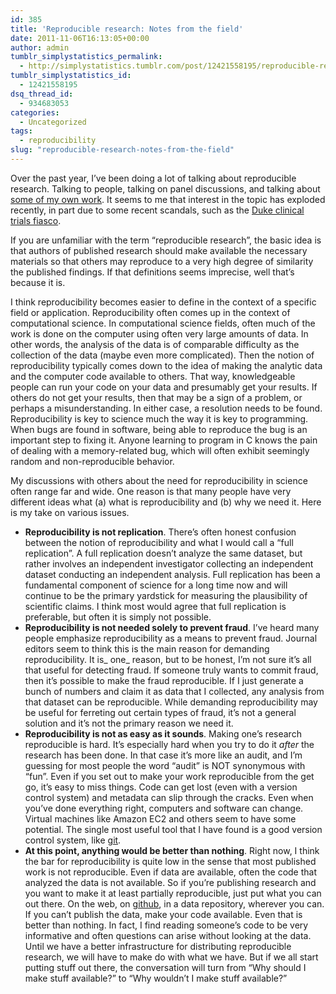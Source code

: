 ```yaml
---
id: 385
title: 'Reproducible research: Notes from the field'
date: 2011-11-06T16:13:05+00:00
author: admin
tumblr_simplystatistics_permalink:
  - http://simplystatistics.tumblr.com/post/12421558195/reproducible-research-notes-from-the-field
tumblr_simplystatistics_id:
  - 12421558195
dsq_thread_id:
  - 934683053
categories:
  - Uncategorized
tags:
  - reproducibility
slug: "reproducible-research-notes-from-the-field"
---
```

Over the past year, I&#8217;ve been doing a lot of talking about reproducible research. Talking to people, talking on panel discussions, and talking about <a href="http://simplystatistics.tumblr.com/post/12243614318/i-gave-a-talk-on-reproducible-research-back-in" target="_blank">some of my own work</a>. It seems to me that interest in the topic has exploded recently, in part due to some recent scandals, such as the <a href="http://simplystatistics.tumblr.com/post/10068195751/the-duke-saga" target="_blank">Duke clinical trials fiasco</a>.

If you are unfamiliar with the term &#8220;reproducible research&#8221;, the basic idea is that authors of published research should make available the necessary materials so that others may reproduce to a very high degree of similarity the published findings. If that definitions seems imprecise, well that&#8217;s because it is.

<!-- more -->I think reproducibility becomes easier to define in the context of a specific field or application. Reproducibility often comes up in the context of computational science. In computational science fields, often much of the work is done on the computer using often very large amounts of data. In other words, the analysis of the data is of comparable difficulty as the collection of the data (maybe even more complicated). Then the notion of reproducibility typically comes down to the idea of making the analytic data and the computer code available to others. That way, knowledgeable people can run your code on your data and presumably get your results. If others do not get your results, then that may be a sign of a problem, or perhaps a misunderstanding. In either case, a resolution needs to be found. Reproducibility is key to science much the way it is key to programming. When bugs are found in software, being able to reproduce the bug is an important step to fixing it. Anyone learning to program in C knows the pain of dealing with a memory-related bug, which will often exhibit seemingly random and non-reproducible behavior.

My discussions with others about the need for reproducibility in science often range far and wide. One reason is that many people have very different ideas what (a) what is reproducibility and (b) why we need it. Here is my take on various issues.

  * **Reproducibility is not replication**. There&#8217;s often honest confusion between the notion of reproducibility and what I would call a &#8220;full replication&#8221;. A full replication doesn&#8217;t analyze the same dataset, but rather involves an independent investigator collecting an independent dataset conducting an independent analysis. Full replication has been a fundamental component of science for a long time now and will continue to be the primary yardstick for measuring the plausibility of scientific claims. I think most would agree that full replication is preferable, but often it is simply not possible.
  * **Reproducibility is not needed solely to prevent fraud**. I&#8217;ve heard many people emphasize reproducibility as a means to prevent fraud. Journal editors seem to think this is the main reason for demanding reproducibility. It is_ one_ reason, but to be honest, I&#8217;m not sure it&#8217;s all that useful for detecting fraud. If someone truly wants to commit fraud, then it&#8217;s possible to make the fraud reproducible. If I just generate a bunch of numbers and claim it as data that I collected, any analysis from that dataset can be reproducible. While demanding reproducibility may be useful for ferreting out certain types of fraud, it&#8217;s not a general solution and it&#8217;s not the primary reason we need it. 
  * **Reproducibility is not as easy as it sounds**. Making one&#8217;s research reproducible is hard. It&#8217;s especially hard when you try to do it _after_ the research has been done. In that case it&#8217;s more like an audit, and I&#8217;m guessing for most people the word &#8220;audit&#8221; is NOT synonymous with &#8220;fun&#8221;. Even if you set out to make your work reproducible from the get go, it&#8217;s easy to miss things. Code can get lost (even with a version control system) and metadata can slip through the cracks. Even when you&#8217;ve done everything right, computers and software can change. Virtual machines like Amazon EC2 and others seem to have some potential. The single most useful tool that I have found is a good version control system, like <a href="http://git-scm.com/" target="_blank">git</a>. 
  * **At this point, anything would be better than nothing**. Right now, I think the bar for reproducibility is quite low in the sense that most published work is not reproducible. Even if data are available, often the code that analyzed the data is not available. So if you&#8217;re publishing research and you want to make it at least partially reproducible, just put what you can out there. On the web, on <a href="http://github.com" target="_blank">github</a>, in a data repository, wherever you can. If you can&#8217;t publish the data, make your code available. Even that is better than nothing. In fact, I find reading someone&#8217;s code to be very informative and often questions can arise without looking at the data. Until we have a better infrastructure for distributing reproducible research, we will have to make do with what we have. But if we all start putting stuff out there, the conversation will turn from &#8220;Why should I make stuff available?&#8221; to &#8220;Why wouldn&#8217;t I make stuff available?&#8221;
